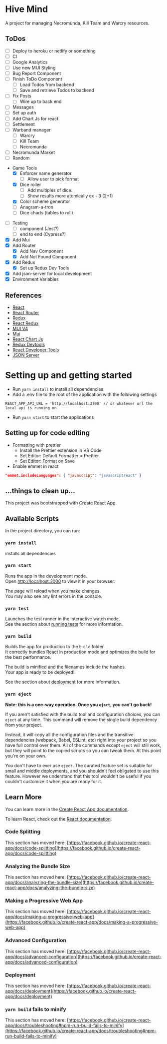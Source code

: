 # Hive Mind

A project for managing Necromunda, Kill Team and Warcry resources.

## ToDos

- [ ] Deploy to heroku or netlify or something
- [ ] CI
- [ ] Google Analytics
- [ ] Use new MUI Styling
- [ ] Bug Report Component
- [ ] Finish ToDo Component
  - [ ] Load Todos from backend
  - [ ] Save and retrieve Todos to backend
- [ ] Fix Posts
  - [ ] Wire up to back end
- [ ] Messages
- [ ] Set up auth
- [ ] Add Chart Js for react
- [ ] Settlement
- [ ] Warband manager
  - [ ] Warcry
  - [ ] Kill Team
  - [ ] Necromunda
- [ ] Necromunda Market
- [ ] Random
- Game Tools
  - [x] Enforcer name generator
    - [ ] Allow user to pick format
  - [x] Dice roller
    - [ ] Add multiples of dice.
    - [ ] Show results more atomically ex - 3 (2+1)
  - [x] Color scheme generator
  - [ ] Anagram-a-tron
  - [ ] Dice charts (tables to roll)
- [ ] Testing
  - [ ] component (Jest?)
  - [ ] end to end (Cypress?)
- [x] Add Mui
- [x] Add Router
  - [x] Add Nav Component
  - [x] Add Not Found Component
- [x] Add Redux
  - [x] Set up Redux Dev Tools
- [x] Add json-server for local development
- [x] Environment Variables

## References

- [React](https://reactjs.org/)
- [React Router](https://reactrouter.com)
- [Redux](https://redux.js.org/)
- [React Redux](https://react-redux.js.org/)
- [MUI V4](https://v4.mui.com)
- [Mui](https://mui.com/)
- [React Chart Js](https://github.com/reactchartjs/react-chartjs-2)
- [Redux Devtools](https://github.com/reduxjs/redux-devtools)
- [React Developer Tools](https://chrome.google.com/webstore/detail/react-developer-tools/fmkadmapgofadopljbjfkapdkoienihi?hl=en)
- [JSON Server](https://github.com/typicode/json-server)

# Setting up and getting started

- Run `yarn install` to install all dependencies
- Add a .env file to the root of the application with the following settings

```
REACT_APP_API_URL = 'http://localhost:3700' // or whatever url the local api is running on
```

- Run `yarn start` to start the applications

## Setting up for code editing

- Formatting with prettier
  - Install the Prettier extension in VS Code
  - Set Editor: Default Formatter = Prettier
  - Set Editor: Format on Save
- Enable emmet in react

```json
"emmet.includeLanguages": { "javascript": "javascriptreact" }
```

## ...things to clean up...

This project was bootstrapped with [Create React App](https://github.com/facebook/create-react-app).

## Available Scripts

In the project directory, you can run:

### `yarn install`

installs all dependencies

### `yarn start`

Runs the app in the development mode.\
Open [http://localhost:3000](http://localhost:3000) to view it in your browser.

The page will reload when you make changes.\
You may also see any lint errors in the console.

### `yarn test`

Launches the test runner in the interactive watch mode.\
See the section about [running tests](https://facebook.github.io/create-react-app/docs/running-tests) for more information.

### `yarn build`

Builds the app for production to the `build` folder.\
It correctly bundles React in production mode and optimizes the build for the best performance.

The build is minified and the filenames include the hashes.\
Your app is ready to be deployed!

See the section about [deployment](https://facebook.github.io/create-react-app/docs/deployment) for more information.

### `yarn eject`

**Note: this is a one-way operation. Once you `eject`, you can't go back!**

If you aren't satisfied with the build tool and configuration choices, you can `eject` at any time. This command will remove the single build dependency from your project.

Instead, it will copy all the configuration files and the transitive dependencies (webpack, Babel, ESLint, etc) right into your project so you have full control over them. All of the commands except `eject` will still work, but they will point to the copied scripts so you can tweak them. At this point you're on your own.

You don't have to ever use `eject`. The curated feature set is suitable for small and middle deployments, and you shouldn't feel obligated to use this feature. However we understand that this tool wouldn't be useful if you couldn't customize it when you are ready for it.

## Learn More

You can learn more in the [Create React App documentation](https://facebook.github.io/create-react-app/docs/getting-started).

To learn React, check out the [React documentation](https://reactjs.org/).

### Code Splitting

This section has moved here: [https://facebook.github.io/create-react-app/docs/code-splitting](https://facebook.github.io/create-react-app/docs/code-splitting)

### Analyzing the Bundle Size

This section has moved here: [https://facebook.github.io/create-react-app/docs/analyzing-the-bundle-size](https://facebook.github.io/create-react-app/docs/analyzing-the-bundle-size)

### Making a Progressive Web App

This section has moved here: [https://facebook.github.io/create-react-app/docs/making-a-progressive-web-app](https://facebook.github.io/create-react-app/docs/making-a-progressive-web-app)

### Advanced Configuration

This section has moved here: [https://facebook.github.io/create-react-app/docs/advanced-configuration](https://facebook.github.io/create-react-app/docs/advanced-configuration)

### Deployment

This section has moved here: [https://facebook.github.io/create-react-app/docs/deployment](https://facebook.github.io/create-react-app/docs/deployment)

### `yarn build` fails to minify

This section has moved here: [https://facebook.github.io/create-react-app/docs/troubleshooting#npm-run-build-fails-to-minify](https://facebook.github.io/create-react-app/docs/troubleshooting#npm-run-build-fails-to-minify)
